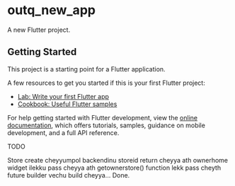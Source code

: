 # outq_new_app

A new Flutter project.

## Getting Started

This project is a starting point for a Flutter application.

A few resources to get you started if this is your first Flutter project:

- [Lab: Write your first Flutter app](https://docs.flutter.dev/get-started/codelab)
- [Cookbook: Useful Flutter samples](https://docs.flutter.dev/cookbook)

For help getting started with Flutter development, view the
[online documentation](https://docs.flutter.dev/), which offers tutorials,
samples, guidance on mobile development, and a full API reference.


TODO

Store create cheyyumpol backendinu storeid return cheyya
ath ownerhome widget ilekku pass cheyya
ath getownerstore() function lekk pass cheyth future builder vechu build cheyya...
Done.